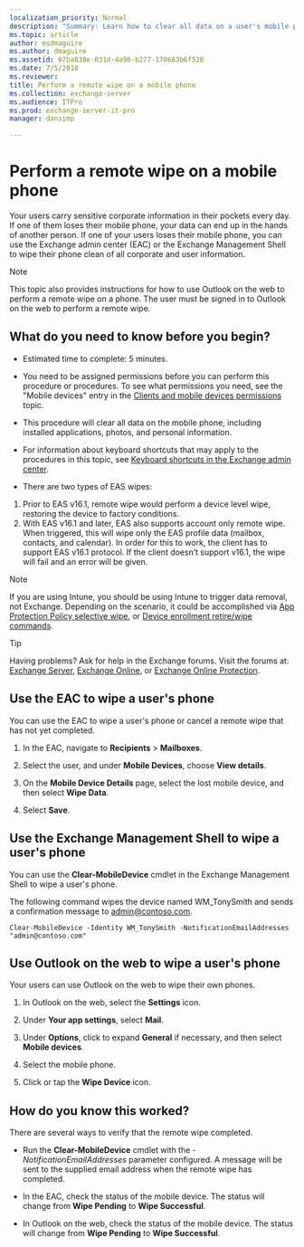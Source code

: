 ```yaml
---
localization_priority: Normal
description: "Summary: Learn how to clear all data on a user's mobile phone in the Exchange admin center."
ms.topic: article
author: msdmaguire
ms.author: dmaguire
ms.assetid: 67ba838e-031d-4a98-b277-170683b6f520
ms.date: 7/5/2018
ms.reviewer: 
title: Perform a remote wipe on a mobile phone
ms.collection: exchange-server
ms.audience: ITPro
ms.prod: exchange-server-it-pro
manager: dansimp

---
```


# Perform a remote wipe on a mobile phone

Your users carry sensitive corporate information in their pockets every day. If one of them loses their mobile phone, your data can end up in the hands of another person. If one of your users loses their mobile phone, you can use the Exchange admin center (EAC) or the Exchange Management Shell to wipe their phone clean of all corporate and user information.

> [!NOTE]
> This topic also provides instructions for how to use Outlook on the web to perform a remote wipe on a phone. The user must be signed in to Outlook on the web to perform a remote wipe.

## What do you need to know before you begin?

- Estimated time to complete: 5 minutes.

- You need to be assigned permissions before you can perform this procedure or procedures. To see what permissions you need, see the "Mobile devices" entry in the [Clients and mobile devices permissions](../../permissions/feature-permissions/client-and-mobile-device-permissions.md) topic.

- This procedure will clear all data on the mobile phone, including installed applications, photos, and personal information.

- For information about keyboard shortcuts that may apply to the procedures in this topic, see [Keyboard shortcuts in the Exchange admin center](../../about-documentation/exchange-admin-center-keyboard-shortcuts.md).

-  There are two types of EAS wipes:
1. Prior to EAS v16.1, remote wipe would perform a device level wipe, restoring the device to factory conditions.
2. With EAS v16.1 and later, EAS also supports account only remote wipe. When triggered, this will wipe only the EAS profile data (mailbox, contacts, and calendar). In order for this to work, the client has to support EAS v16.1 protocol. If the client doesn’t support v16.1, the wipe will fail and an error will be given.

> [!NOTE]
> If you are using Intune, you should be using Intune to trigger data removal, not Exchange. Depending on the scenario, it could be accomplished via [App Protection Policy selective wipe](https://docs.microsoft.com/intune/apps-selective-wipe), or [Device enrollment retire/wipe commands](https://docs.microsoft.com/intune/devices-wipe).

> [!TIP]
> Having problems? Ask for help in the Exchange forums. Visit the forums at: [Exchange Server](https://go.microsoft.com/fwlink/p/?linkId=60612), [Exchange Online](https://go.microsoft.com/fwlink/p/?linkId=267542), or [Exchange Online Protection](https://go.microsoft.com/fwlink/p/?linkId=285351).

## Use the EAC to wipe a user's phone

You can use the EAC to wipe a user's phone or cancel a remote wipe that has not yet completed.

1. In the EAC, navigate to **Recipients** \> **Mailboxes**.

2. Select the user, and under **Mobile Devices**, choose **View details**.

3. On the **Mobile Device Details** page, select the lost mobile device, and then select **Wipe Data**.

4. Select **Save**.

## Use the Exchange Management Shell to wipe a user's phone

You can use the **Clear-MobileDevice** cmdlet in the Exchange Management Shell to wipe a user's phone.

The following command wipes the device named WM_TonySmith and sends a confirmation message to admin@contoso.com.

```
Clear-MobileDevice -Identity WM_TonySmith -NotificationEmailAddresses "admin@contoso.com"
```

## Use Outlook on the web to wipe a user's phone

Your users can use Outlook on the web to wipe their own phones.

1. In Outlook on the web, select the **Settings** icon.

2. Under **Your app settings**, select **Mail**.

3. Under **Options**, click to expand **General** if necessary, and then select **Mobile devices**.

4. Select the mobile phone.

5. Click or tap the **Wipe Device** icon.

## How do you know this worked?

There are several ways to verify that the remote wipe completed.

- Run the **Clear-MobileDevice** cmdlet with the _-NotificationEmailAddresses_ parameter configured. A message will be sent to the supplied email address when the remote wipe has completed.

- In the EAC, check the status of the mobile device. The status will change from **Wipe Pending** to **Wipe Successful**.

- In Outlook on the web, check the status of the mobile device. The status will change from **Wipe Pending** to **Wipe Successful**.



